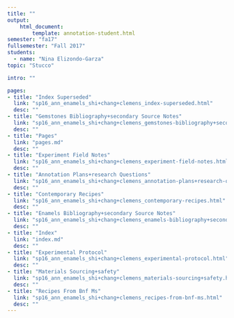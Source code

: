 ```yaml
---
title: ""
output:
    html_document:
        template: annotation-student.html
semester: "fa17"
fullsemester: "Fall 2017"
students:
  - name: "Nina Elizondo-Garza"
topic: "Stucco"

intro: ""

pages:
- title: "Index Superseded"
  link: "sp16_ann_enamels_shi+chang+clemens_index-superseded.html"
  desc: ""
- title: "Gemstones Bibliography+secondary Source Notes"
  link: "sp16_ann_enamels_shi+chang+clemens_gemstones-bibliography+secondary-source-notes.html"
  desc: ""
- title: "Pages"
  link: "pages.md"
  desc: ""
- title: "Experiment Field Notes"
  link: "sp16_ann_enamels_shi+chang+clemens_experiment-field-notes.html"
  desc: ""
- title: "Annotation Plans+research Questions"
  link: "sp16_ann_enamels_shi+chang+clemens_annotation-plans+research-questions.html"
  desc: ""
- title: "Contemporary Recipes"
  link: "sp16_ann_enamels_shi+chang+clemens_contemporary-recipes.html"
  desc: ""
- title: "Enamels Bibliography+secondary Source Notes"
  link: "sp16_ann_enamels_shi+chang+clemens_enamels-bibliography+secondary-source-notes.html"
  desc: ""
- title: "Index"
  link: "index.md"
  desc: ""
- title: "Experimental Protocol"
  link: "sp16_ann_enamels_shi+chang+clemens_experimental-protocol.html"
  desc: ""
- title: "Materials Sourcing+safety"
  link: "sp16_ann_enamels_shi+chang+clemens_materials-sourcing+safety.html"
  desc: ""
- title: "Recipes From Bnf Ms"
  link: "sp16_ann_enamels_shi+chang+clemens_recipes-from-bnf-ms.html"
  desc: ""
---
```

